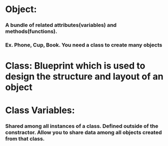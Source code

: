 # Object: 
### A bundle of related attributes(variables) and methods(functions).
### Ex. Phone, Cup, Book. You need a class to create many objects

# Class: Blueprint which is used to design the structure and layout of an object

# Class Variables: 
### Shared among all instances of a class. Defined outside of the constractor. Allow you to share data among all objects created from that class.

# 